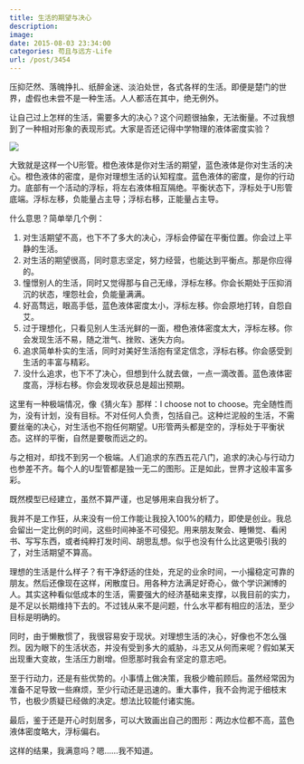 ```yaml
---
title: 生活的期望与决心
description: 
image: 
date: 2015-08-03 23:34:00
categories: 苟且与远方-Life
url: /post/3454
---
```


压抑茫然、落魄挣扎、纸醉金迷、淡泊处世，各式各样的生活。即便是楚门的世界，虚假也未尝不是一种生活。人人都活在其中，绝无例外。

让自己过上怎样的生活，需要多大的决心？这个问题很抽象，无法衡量。不过我想到了一种相对形象的表现形式。大家是否还记得中学物理的液体密度实验？

![](https://cdn.victor42.work/posts/2015-08/08-03/1.png)

大致就是这样一个U形管。橙色液体是你对生活的期望，蓝色液体是你对生活的决心。橙色液体的密度，是你对理想生活的认知程度。蓝色液体的密度，是你的行动力。底部有一个活动的浮标，将左右液体相互隔绝。平衡状态下，浮标处于U形管底端。浮标左移，负能量占主导；浮标右移，正能量占主导。

什么意思？简单举几个例：

1. 对生活期望不高，也下不了多大的决心，浮标会停留在平衡位置。你会过上平静的生活。
2. 对生活的期望很高，同时意志坚定，努力经营，也能达到平衡点。那是你应得的。
3. 憧憬别人的生活，同时又觉得那与自己无缘，浮标左移。你会长期处于压抑消沉的状态，埋怨社会，负能量满满。
4. 好高骛远，眼高手低，蓝色液体密度太小，浮标左移。你会原地打转，自怨自艾。
4. 过于理想化，只看见别人生活光鲜的一面，橙色液体密度太大，浮标左移。你会发现生活不易，随之泄气、挫败、迷失方向。
5. 追求简单朴实的生活，同时对美好生活抱有坚定信念，浮标右移。你会感受到生活的丰富与精彩。
6. 没什么追求，也下不了决心，但想到什么就去做，一点一滴改善。蓝色液体密度高，浮标右移。你会发现收获总是超出预期。

这里有一种极端情况，像《猜火车》那样：I choose not to choose。完全随性而为，没有计划，没有目标。不对任何人负责，包括自己。这种烂泥般的生活，不需要丝毫的决心，对生活也不抱任何期望。U形管两头都是空的，浮标处于平衡状态。这样的平衡，自然是要敬而远之的。

与之相对，却找不到另一个极端。人们追求的东西五花八门，追求的决心与行动力也参差不齐。每个人的U型管都是独一无二的图形。正是如此，世界才这般丰富多彩。

既然模型已经建立，虽然不算严谨，也足够用来自我分析了。

我并不是工作狂，从来没有一份工作能让我投入100%的精力，即使是创业。我总会留出一定比例的时间，这些时间神圣不可侵犯。用来朋友聚会、睡懒觉、看闲书、写写东西，或者纯粹打发时间、胡思乱想。似乎也没有什么比这更吸引我的了，对生活期望不算高。

理想的生活是什么样子？有干净舒适的住处，充足的业余时间，一小撮稳定可靠的朋友。然后还像现在这样，闲散度日。用各种方法满足好奇心，做个学识渊博的人。其实这种看似低成本的生活，需要强大的经济基础来支撑，以我目前的实力，是不足以长期维持下去的。不过钱从来不是问题，什么水平都有相应的活法，至少目标是明确的。

同时，由于懒散惯了，我很容易安于现状。对理想生活的决心，好像也不怎么强烈。因为眼下的生活状态，并没有受到多大的威胁，斗志又从何而来呢？假如某天出现重大变故，生活压力剧增。但愿那时我会有坚定的意志吧。

至于行动力，还是有些优势的。小事情上做决策，我极少瞻前顾后。虽然经常因为准备不足导致一些麻烦，至少行动还是迅速的。重大事件，我不会拘泥于细枝末节，也极少质疑已经做的决定。想法比较能付诸实施。

最后，鉴于还是开心时刻居多，可以大致画出自己的图形：两边水位都不高，蓝色液体密度略大，浮标偏右。

这样的结果，我满意吗？嗯……我不知道。
